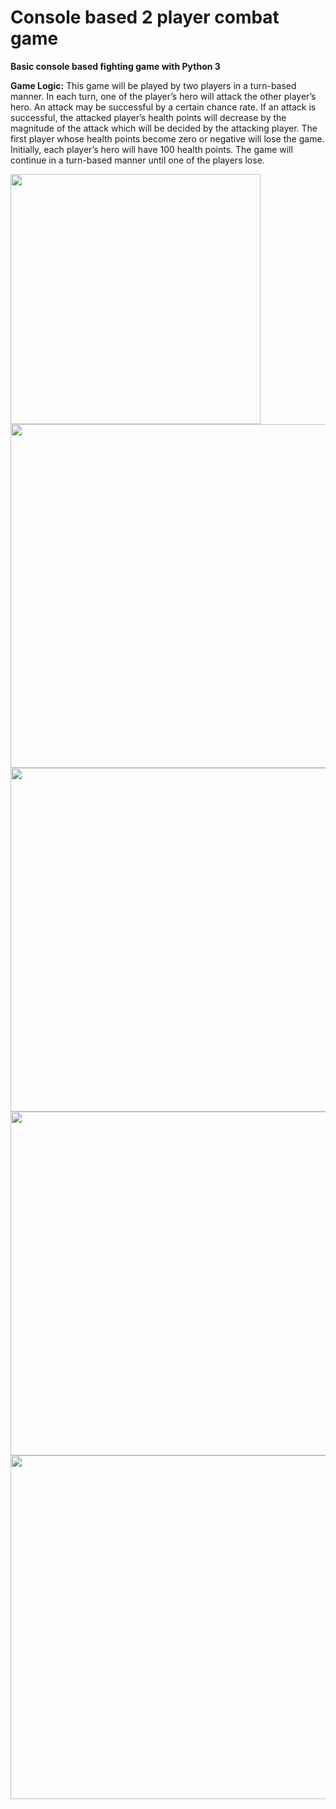 # Console based 2 player combat game
__Basic console based fighting game with Python 3__

__Game Logic:__
This game will be played by two players in a turn-based manner. In each turn, one of the player’s hero will attack the other player’s hero. An attack may be successful by a certain chance rate. If an attack is successful, the attacked player’s health points will decrease by the magnitude of the attack which will be decided by the attacking player. The first player whose health points become zero or negative will lose the game. Initially, each player’s hero will have 100 health points. The game will continue in a turn-based manner until one of the players lose.

<img src="https://user-images.githubusercontent.com/43733194/76299913-ed29a000-62cc-11ea-871f-461d9eed7661.png" width="400">
<img src="https://user-images.githubusercontent.com/43733194/76299974-003c7000-62cd-11ea-86dd-7c0f124025f5.png" width="550">
<img src="https://user-images.githubusercontent.com/43733194/76299977-016d9d00-62cd-11ea-995c-c0de893e4151.png" width="550">
<img src="https://user-images.githubusercontent.com/43733194/76299978-03376080-62cd-11ea-9466-8e98911639b1.png" width="550">
<img src="https://user-images.githubusercontent.com/43733194/76299979-04688d80-62cd-11ea-8b12-fcd78fc342f3.png" width="550">
